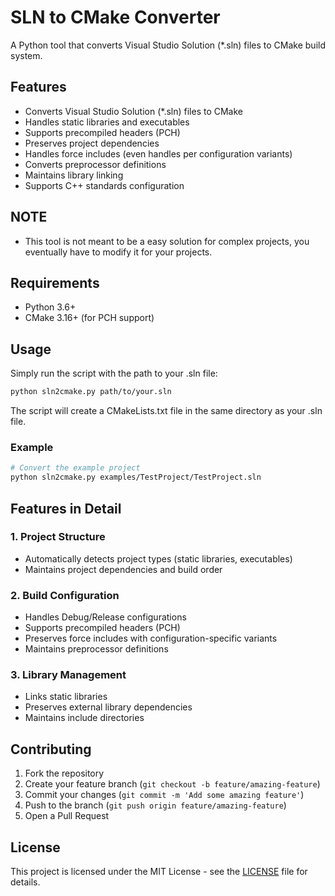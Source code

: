 # SLN to CMake Converter

A Python tool that converts Visual Studio Solution (*.sln) files to CMake build system.

## Features

- Converts Visual Studio Solution (*.sln) files to CMake
- Handles static libraries and executables
- Supports precompiled headers (PCH)
- Preserves project dependencies
- Handles force includes (even handles per configuration variants)
- Converts preprocessor definitions
- Maintains library linking
- Supports C++ standards configuration

## NOTE
- This tool is not meant to be a easy solution for complex projects, you eventually have to modify it for your projects.

## Requirements

- Python 3.6+
- CMake 3.16+ (for PCH support)

## Usage

Simply run the script with the path to your .sln file:

```bash
python sln2cmake.py path/to/your.sln
```

The script will create a CMakeLists.txt file in the same directory as your .sln file.

### Example

```bash
# Convert the example project
python sln2cmake.py examples/TestProject/TestProject.sln
```

## Features in Detail

### 1. Project Structure
- Automatically detects project types (static libraries, executables)
- Maintains project dependencies and build order

### 2. Build Configuration
- Handles Debug/Release configurations
- Supports precompiled headers (PCH)
- Preserves force includes with configuration-specific variants
- Maintains preprocessor definitions

### 3. Library Management
- Links static libraries
- Preserves external library dependencies
- Maintains include directories

## Contributing

1. Fork the repository
2. Create your feature branch (`git checkout -b feature/amazing-feature`)
3. Commit your changes (`git commit -m 'Add some amazing feature'`)
4. Push to the branch (`git push origin feature/amazing-feature`)
5. Open a Pull Request

## License

This project is licensed under the MIT License - see the [LICENSE](LICENSE) file for details.
